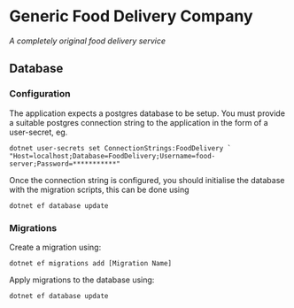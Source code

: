 # Generic Food Delivery Company
*A completely original food delivery service*

## Database
### Configuration
The application expects a postgres database to be setup. You must provide a suitable postgres connection string to the application in the form of a user-secret, eg.
```
dotnet user-secrets set ConnectionStrings:FoodDelivery `
"Host=localhost;Database=FoodDelivery;Username=food-server;Password=***********"
```
Once the connection string is configured, you should initialise the database with the migration scripts, this can be done using
```
dotnet ef database update
```

### Migrations
Create a migration using:
```
dotnet ef migrations add [Migration Name]
```
Apply migrations to the database using:
```
dotnet ef database update
```
